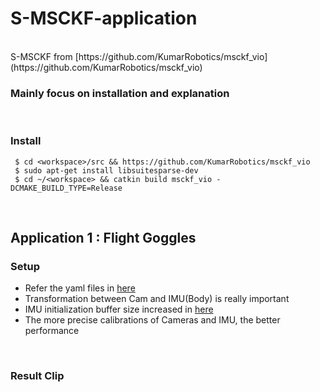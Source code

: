 # S-MSCKF-application
<br>
S-MSCKF from [https://github.com/KumarRobotics/msckf_vio](https://github.com/KumarRobotics/msckf_vio)

<br>

### Mainly focus on installation and explanation

<br>

### Install
~~~shell
 $ cd <workspace>/src && https://github.com/KumarRobotics/msckf_vio
 $ sudo apt-get install libsuitesparse-dev
 $ cd ~/<workspace> && catkin build msckf_vio -DCMAKE_BUILD_TYPE=Release
~~~

<br>

## Application 1 : Flight Goggles
### Setup
+ Refer the yaml files in [here](https://github.com/engcang/S-MSCKF-application/tree/master/flightgoggles)
+ Transformation between Cam and IMU(Body) is really important
+ IMU initialization buffer size increased in [here](https://github.com/engcang/S-MSCKF-application/blob/master/flightgoggles/msckf_vio.cpp)
+ The more precise calibrations of Cameras and IMU, the better performance

<br>

### Result Clip
